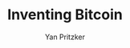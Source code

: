 ---
layout: books
title: Inventing Bitcoin
categories: ['non-technical']
author: ['Yan Pritzker']
excerpt: .
external_url: 
---